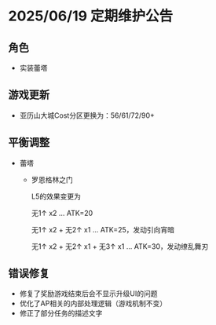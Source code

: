 # 2025/06/19 定期维护公告

## 角色

- 实装蕾塔

## 游戏更新

- 亚历山大城Cost分区更换为：56/61/72/90+

## 平衡调整

- 蕾塔

  - 罗恩格林之门

    L5的效果变更为

    无1↑ x2 ... ATK=20

    无1↑ x2 + 无2↑ x1 ... ATK=25，发动引向宵暗

    无1↑ x2 + 无2↑ x1 + 无3↑ x1 ... ATK=30，发动缭乱舞刃

## 错误修复

- 修复了奖励游戏结束后会不显示升级UI的问题
- 优化了AP相关的内部处理逻辑（游戏机制不变）
- 修正了部分任务的描述文字